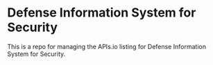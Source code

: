 # Defense Information System for Security
This is a repo for managing the APIs.io listing for Defense Information System for Security.